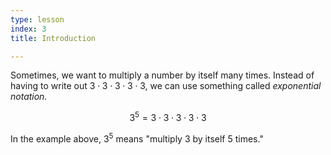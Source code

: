 ```yaml
---
type: lesson
index: 3
title: Introduction

---
```


Sometimes, we want to multiply a number by itself many times. Instead of having to write out $3\cdot3\cdot3\cdot3\cdot3$, we can use something called *exponential notation.*

$$3^5=3\cdot3\cdot3\cdot3\cdot3$$

In the example above, $3^5$ means "multiply 3 by itself 5 times." 


<!--stackedit_data:
eyJoaXN0b3J5IjpbLTc5NTgwNTMxNl19
-->
